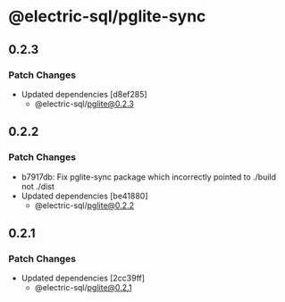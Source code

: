 # @electric-sql/pglite-sync

## 0.2.3

### Patch Changes

- Updated dependencies [d8ef285]
  - @electric-sql/pglite@0.2.3

## 0.2.2

### Patch Changes

- b7917db: Fix pglite-sync package which incorrectly pointed to ./build not ./dist
- Updated dependencies [be41880]
  - @electric-sql/pglite@0.2.2

## 0.2.1

### Patch Changes

- Updated dependencies [2cc39ff]
  - @electric-sql/pglite@0.2.1
